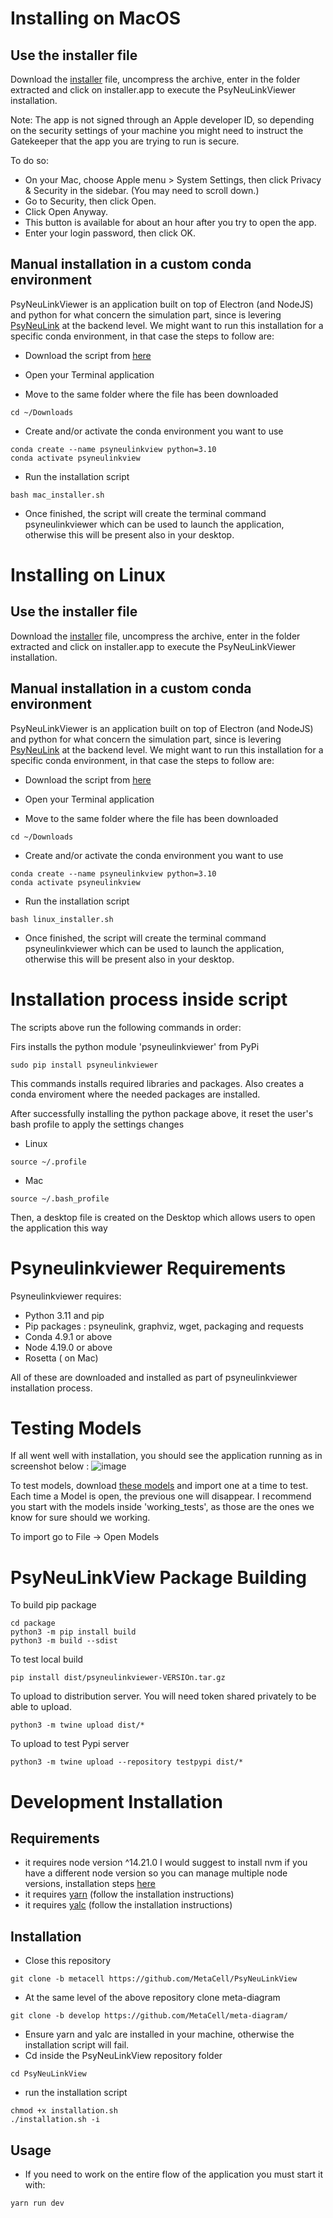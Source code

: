 # Installing on MacOS

## Use the installer file

Download the [installer](https://github.com/MetaCell/PsyNeuLinkView/releases/download/0.0.8/psyneu-installer-macos-latest.tar.gz) file, uncompress the archive, enter in the folder extracted and click on installer.app to execute the PsyNeuLinkViewer installation.

Note: The app is not signed through an Apple developer ID, so depending on the security settings of your machine you might need to instruct the Gatekeeper that the app you are trying to run is secure.

To do so:

- On your Mac, choose Apple menu  > System Settings, then click Privacy & Security  in the sidebar. (You may need to scroll down.)
- Go to Security, then click Open.
- Click Open Anyway.
- This button is available for about an hour after you try to open the app.
- Enter your login password, then click OK.

## Manual installation in a custom conda environment

PsyNeuLinkViewer is an application built on top of Electron (and NodeJS) and python for what concern the simulation part, since is levering [PsyNeuLink](https://github.com/PrincetonUniversity/PsyNeuLink) at the backend level.
We might want to run this installation for a specific conda environment, in that case the steps to follow are:

- Download the script from <a href="https://raw.githubusercontent.com/MetaCell/PsyNeuLinkView/develop/package/scripts/mac_installer.sh" download>here</a>

- Open your Terminal application

- Move to the same folder where the file has been downloaded
```
cd ~/Downloads
```

- Create and/or activate the conda environment you want to use
```
conda create --name psyneulinkview python=3.10
conda activate psyneulinkview
```

- Run the installation script
```
bash mac_installer.sh
```
- Once finished, the script will create the terminal command psyneulinkviewer which can be used to launch the application, otherwise this will be present also in your desktop.

# Installing on Linux

## Use the installer file

Download the [installer](https://github.com/MetaCell/PsyNeuLinkView/releases/download/0.0.8/psyneu-installer-ubuntu-latest.tar.gz) file, uncompress the archive, enter in the folder extracted and click on installer.app to execute the PsyNeuLinkViewer installation.

## Manual installation in a custom conda environment

PsyNeuLinkViewer is an application built on top of Electron (and NodeJS) and python for what concern the simulation part, since is levering [PsyNeuLink](https://github.com/PrincetonUniversity/PsyNeuLink) at the backend level.
We might want to run this installation for a specific conda environment, in that case the steps to follow are:

- Download the script from <a href="https://raw.githubusercontent.com/MetaCell/PsyNeuLinkView/develop/package/scripts/linux_installer.sh" download>here</a>

- Open your Terminal application

- Move to the same folder where the file has been downloaded
```
cd ~/Downloads
```

- Create and/or activate the conda environment you want to use
```
conda create --name psyneulinkview python=3.10
conda activate psyneulinkview
```

- Run the installation script
```
bash linux_installer.sh
```
- Once finished, the script will create the terminal command psyneulinkviewer which can be used to launch the application, otherwise this will be present also in your desktop.

# Installation process inside script

The scripts above run the following commands in order:

Firs installs the python module 'psyneulinkviewer' from PyPi

```
sudo pip install psyneulinkviewer
```

This commands installs required libraries and packages. Also creates a conda enviroment where the needed packages are installed.

After successfully installing the python package above, it reset the user's bash profile to apply the settings changes

- Linux

```
source ~/.profile
```

- Mac

```
source ~/.bash_profile
```

Then, a desktop file is created on the Desktop which allows users to open the application this way

# Psyneulinkviewer Requirements

Psyneulinkviewer requires:

- Python 3.11 and pip
- Pip packages : psyneulink, graphviz, wget, packaging and requests
- Conda 4.9.1 or above
- Node 4.19.0 or above
- Rosetta ( on Mac)

All of these are downloaded and installed as part of psyneulinkviewer installation process.

# Testing Models

If all went well with installation, you should see the application running as in screenshot below :
![image](https://github.com/user-attachments/assets/ec84044c-287a-4e39-bdf7-aa27cdc486f9)

To test models, download [these models](https://github.com/MetaCell/PsyNeuLinkView/tree/main/test_models/working_tests) and import one at a time to test. Each time a Model is open, the previous one will disappear. I recommend you start with the models inside 'working_tests', as those are the ones we know for sure should we working.

To import go to File -> Open Models

# PsyNeuLinkView Package Building

To build pip package

```
cd package
python3 -m pip install build
python3 -m build --sdist
```

To test local build

```
pip install dist/psyneulinkviewer-VERSIOn.tar.gz
```

To upload to distribution server. You will need token shared privately to be able to upload.

```
python3 -m twine upload dist/*
```

To upload to test Pypi server

```
python3 -m twine upload --repository testpypi dist/*
```

# Development Installation

## Requirements

- it requires node version ^14.21.0
  I would suggest to install nvm if you have a different node version so you can manage multiple node versions, installation steps [here](https://www.freecodecamp.org/news/node-version-manager-nvm-install-guide/)
- it requires [yarn](https://classic.yarnpkg.com/lang/en/docs/install/#debian-stable) (follow the installation instructions)
- it requires [yalc](https://www.npmjs.com/package/yalc) (follow the installation instructions)

## Installation

- Close this repository

```
git clone -b metacell https://github.com/MetaCell/PsyNeuLinkView
```

- At the same level of the above repository clone meta-diagram

```
git clone -b develop https://github.com/MetaCell/meta-diagram/
```

- Ensure yarn and yalc are installed in your machine, otherwise the installation script will fail.
- Cd inside the PsyNeuLinkView repository folder

```
cd PsyNeuLinkView
```

- run the installation script

```
chmod +x installation.sh
./installation.sh -i
```

## Usage

- If you need to work on the entire flow of the application you must start it with:

```
yarn run dev
```
